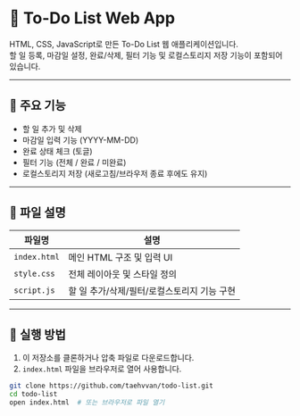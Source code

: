 # 📝 To-Do List Web App

HTML, CSS, JavaScript로 만든 To-Do List 웹 애플리케이션입니다.  
할 일 등록, 마감일 설정, 완료/삭제, 필터 기능 및 로컬스토리지 저장 기능이 포함되어 있습니다.

---

## 🌟 주요 기능

- 할 일 추가 및 삭제
- 마감일 입력 기능 (YYYY-MM-DD)
- 완료 상태 체크 (토글)
- 필터 기능 (전체 / 완료 / 미완료)
- 로컬스토리지 저장 (새로고침/브라우저 종료 후에도 유지)

---

## 📁 파일 설명

| 파일명        | 설명 |
|---------------|------|
| `index.html`  | 메인 HTML 구조 및 입력 UI |
| `style.css`   | 전체 레이아웃 및 스타일 정의 |
| `script.js`   | 할 일 추가/삭제/필터/로컬스토리지 기능 구현 |

---

## 🚀 실행 방법

1. 이 저장소를 클론하거나 압축 파일로 다운로드합니다.
2. `index.html` 파일을 브라우저로 열어 사용합니다.

```bash
git clone https://github.com/taehvvan/todo-list.git
cd todo-list
open index.html  # 또는 브라우저로 파일 열기



